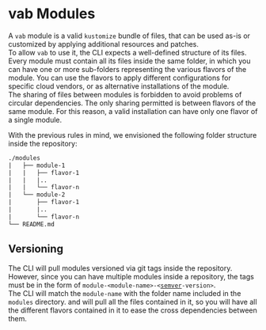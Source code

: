 # vab Modules

A `vab` module is a valid `kustomize` bundle of files, that can be used as-is or customized by applying
additional resources and patches.  
To allow `vab` to use it, the CLI expects a well-defined structure of its files. Every module must contain all
its files inside the same folder, in which you can have one or more sub-folders representing the various flavors
of the module. You can use the flavors to apply different configurations for specific cloud vendors, or as
alternative installations of the module.  
The sharing of files between modules is forbidden to avoid problems of circular dependencies. The only sharing permitted
is between flavors of the same module. For this reason, a valid installation can have only one flavor of a single module.

With the previous rules in mind, we envisioned the following folder structure inside the repository:

```txt
./modules
|   ├── module-1
|   |   ├── flavor-1
|   |   |..
|   |   └── flavor-n
|   └── module-2
|       ├── flavor-1
|       |..
|       └── flavor-n
└── README.md
```

## Versioning

The CLI will pull modules versioned via git tags inside the repository. However, since you can have multiple modules
inside a repository, the tags must be in the form of `module-<module-name>-<`[`semver`][semver]`-version>`.  
The CLI will match the `module-name` with the folder name included in the `modules` directory. and will pull all
the files contained in it, so you will have all the different flavors contained in it to ease the cross dependencies
between them.

[semver]: https://semver.org/spec/v2.0.0.html (semantic versioning v2.0.0 site)
